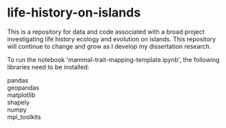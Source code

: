 # life-history-on-islands
This is a repository for data and code associated with a broad project investigating life history ecology and evolution on islands. This repository will continue to change and grow as I develop my dissertation research.

To run the notebook 'mammal-trait-mapping-template.ipynb', the following libraries need to be installed:
<dl>
  <dt>pandas</dt>
  <dt>geopandas</dt>
  <dt>matplotlib</dt>
  <dt>shapely</dt>
  <dt>numpy</dt>
  <dt>mpl_toolkits</dt>
</dl>
